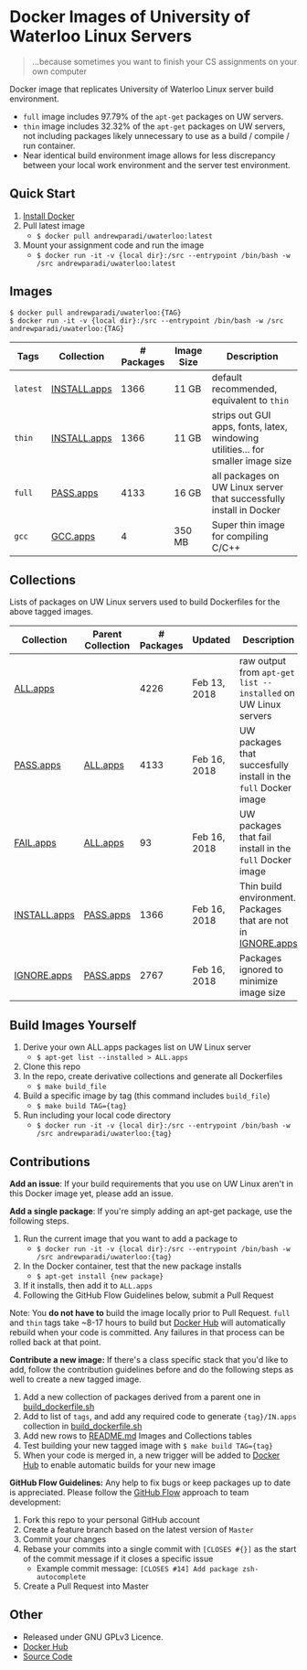 Docker Images of University of Waterloo Linux Servers
===

> ...because sometimes you want to finish your CS assignments on your own computer

Docker image that replicates University of Waterloo Linux server build environment.
- `full` image includes 97.79% of the `apt-get` packages on UW servers.
- `thin` image includes 32.32% of the `apt-get` packages on UW servers, not including packages likely unnecessary to use as a build / compile / run container.
- Near identical build environment image allows for less discrepancy between your local work environment and the server test environment.


Quick Start
---

1. [Install Docker](https://docs.docker.com/install/)
2. Pull latest image 
	- `$ docker pull andrewparadi/uwaterloo:latest`
3. Mount your assignment code and run the image
	- `$ docker run -it -v {local dir}:/src --entrypoint /bin/bash -w /src andrewparadi/uwaterloo:latest`

Images
---
```
$ docker pull andrewparadi/uwaterloo:{TAG}
$ docker run -it -v {local dir}:/src --entrypoint /bin/bash -w /src andrewparadi/uwaterloo:{TAG}
```

| Tags | Collection | # Packages | Image Size | Description |
|---|---|---|---|---|
|`latest`|[INSTALL.apps](https://github.com/andrewparadi/docker-uwaterloo/tree/master/collections/INSTALL.apps)|1366|11 GB| default recommended, equivalent to `thin`|
|`thin`|[INSTALL.apps](https://github.com/andrewparadi/docker-uwaterloo/tree/master/collections/INSTALL.apps)|1366|11 GB| strips out GUI apps, fonts, latex, windowing utilities... for smaller image size |
|`full`|[PASS.apps](https://github.com/andrewparadi/docker-uwaterloo/tree/master/collections/PASS.apps)|4133|16 GB| all packages on UW Linux server that successfully install in Docker |
|`gcc`|[GCC.apps](https://github.com/andrewparadi/docker-uwaterloo/tree/master/collections/GCC.apps)|4|350 MB| Super thin image for compiling C/C++ |


Collections
---
Lists of packages on UW Linux servers used to build Dockerfiles for the above tagged images.

| Collection | Parent Collection | # Packages | Updated | Description |
|---|---|---|---|---|
|[ALL.apps](https://github.com/andrewparadi/docker-uwaterloo/tree/master/collections/ALL.apps)| | 4226 | Feb 13, 2018 | raw output from `apt-get list --installed` on UW Linux servers |
|[PASS.apps](https://github.com/andrewparadi/docker-uwaterloo/tree/master/collections/PASS.apps)|[ALL.apps](https://github.com/andrewparadi/docker-uwaterloo/tree/master/collections/ALL.apps)| 4133 | Feb 16, 2018 | UW packages that succesfully install in the `full` Docker image |
|[FAIL.apps](https://github.com/andrewparadi/docker-uwaterloo/tree/master/collections/FAIL.apps)| [ALL.apps](https://github.com/andrewparadi/docker-uwaterloo/tree/master/collections/ALL.apps)| 93 | Feb 16, 2018 |  UW packages that fail install in the `full` Docker image |
|[INSTALL.apps](https://github.com/andrewparadi/docker-uwaterloo/tree/master/collections/INSTALL.apps)|[PASS.apps](https://github.com/andrewparadi/docker-uwaterloo/tree/master/collections/PASS.apps)| 1366 | Feb 16, 2018| Thin build environment. Packages that are not in [IGNORE.apps](https://github.com/andrewparadi/docker-uwaterloo/tree/master/collections/IGNORE.apps) |
|[IGNORE.apps](https://github.com/andrewparadi/docker-uwaterloo/tree/master/collections/IGNORE.apps) | [PASS.apps](https://github.com/andrewparadi/docker-uwaterloo/tree/master/collections/PASS.apps)| 2767 | Feb 16, 2018 | Packages ignored to minimize image size |


Build Images Yourself
---
1. Derive your own ALL.apps packages list on UW Linux server 
	- `$ apt-get list --installed > ALL.apps`
2. Clone this repo
3. In the repo, create derivative collections and generate all Dockerfiles
	- `$ make build_file`
4. Build a specific image by tag (this command includes `build_file`)
	- `$ make build TAG={tag}`
5. Run including your local code directory
	- `$ docker run -it -v {local dir}:/src --entrypoint /bin/bash -w /src andrewparadi/uwaterloo:{tag}`

Contributions
---
**Add an issue**: If your build requirements that you use on UW Linux aren't in this Docker image yet, please add an issue.

**Add a single package**: If you're simply adding an apt-get package, use the following steps.

1. Run the current image that you want to add a package to
	- `$ docker run -it -v {local dir}:/src --entrypoint /bin/bash -w /src andrewparadi/uwaterloo:{tag}`
2. In the Docker container, test that the new package installs
	- `$ apt-get install {new package}`
3. If it installs, then add it to `ALL.apps`
4. Following the GitHub Flow Guidelines below, submit a Pull Request

Note: You **do not have to** build the image locally prior to Pull Request. `full` and `thin` tags take ~8-17 hours to build but [Docker Hub](https://hub.docker.com/r/andrewparadi/uwaterloo/) will automatically rebuild when your code is committed. Any failures in that process can be rolled back at that point.

**Contribute a new image:** If there's a class specific stack that you'd like to add, follow the contribution guidelines before and do the following steps as well to create a new tagged image.

1. Add a new collection of packages derived from a parent one in [build_dockerfile.sh](https://github.com/andrewparadi/docker-uwaterloo/tree/master/build_dockerfile.sh)
2. Add to list of `tags`, and add any required code to generate `{tag}/IN.apps` collection in [build_dockerfile.sh](https://github.com/andrewparadi/docker-uwaterloo/tree/master/build_dockerfile.sh)
3. Add new rows to [README.md](https://github.com/andrewparadi/docker-uwaterloo/tree/master/README.md) Images and Collections tables
4. Test building your new tagged image with `$ make build TAG={tag}`
5. When your code is merged in, a new trigger will be added to [Docker Hub](https://hub.docker.com/r/andrewparadi/uwaterloo/) to enable automatic builds for your new image

**GitHub Flow Guidelines:** Any help to fix bugs or keep packages up to date is appreciated. Please follow the [GitHub Flow](https://guides.github.com/introduction/flow/) approach to team development:

1. Fork this repo to your personal GitHub account
2. Create a feature branch based on the latest version of `Master`
3. Commit your changes
4. Rebase your commits into a single commit with `[CLOSES #{}]` as the start of the commit message if it closes a specific issue 
    - Example commit message: `[CLOSES #14] Add package zsh-autocomplete`
5. Create a Pull Request into Master

Other
---

- Released under GNU GPLv3 Licence.
- [Docker Hub](https://hub.docker.com/r/andrewparadi/uwaterloo/)
- [Source Code](https://github.com/andrewparadi/docker-uwaterloo)
